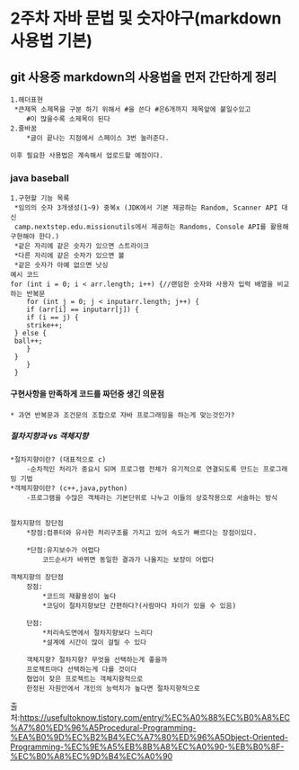 # 2주차 자바 문법 및 숫자야구(markdown 사용법 기본)   

## git 사용중 markdown의 사용법을 먼저 간단하게 정리   
    1.헤더표현
     *큰제목 소제목을 구분 하기 위해서 #을 쓴다 #은6개까지 제목앞에 붙일수있고 
        #이 많을수록 소제목이 된다
    2.줄바꿈
        *글이 끝나는 지점에서 스페이스 3번 눌러준다.

    이후 필요한 사용법은 계속해서 업로드할 예정이다.
    
      


### java baseball   
    1.구현할 기능 목록      
     *임의의 숫자 3개생성(1~9) 중복x (JDK에서 기본 제공하는 Random, Scanner API 대신
     camp.nextstep.edu.missionutils에서 제공하는 Randoms, Console API를 활용해 구현해야 한다.)   
     *같은 자리에 같은 숫자가 있으면 스트라이크   
     *다른 자리에 같은 숫자가 있으면 볼   
     *같은 숫자가 아예 없으면 낫싱
    예시 코드
    for (int i = 0; i < arr.length; i++) {//랜덤한 숫자와 사용자 입력 배열을 비교하는 반복문
        for (int j = 0; j < inputarr.length; j++) {
        if (arr[i] == inputarr[j]) {
        if (i == j) {
        strike++;
     } else {
     ball++;
        }
     }
        }
     }
    
#### 구현사항을 만족하게 코드를 짜던중 생긴 의문점
    * 과연 반복문과 조건문의 조합으로 자바 프로그래밍을 하는게 맞는것인가?
##### 절차지향과 vs 객체지향
    *절차지향이란? (대표적으로 c)
        -순차적인 처리가 중요시 되며 프로그램 전체가 유기적으로 연결되도록 만드는 프로그래밍 기법
    *객체지향이란? (c++,java,python)
        -프로그램을 수많은 객체라는 기본단위로 나누고 이들의 상호작용으로 서술하는 방식
    

    절차지향의 장단점
        *장점:컴퓨터와 유사한 처리구조를 가지고 있어 속도가 빠르다는 장점이있다.
        
        *단점:유지보수가 어렵다
            코드순서가 바뀌면 동일한 결과가 나올지는 보장이 어렵다
        
    객체지향의 장단점
        장점:
            *코드의 재활용성이 높다
            *코딩이 절차지향보단 간편하다?(사람마다 차이가 있을 수 있음)
    
        단점:
            *처리속도면에서 절차지향보다 느리다
            *설계에 시간이 많이 걸릴 수 있다

        객체지향? 절차지향? 무엇을 선택하는게 좋을까
        프로젝트마다 선택하는게 다를 것이다
        협업이 잦은 프로젝트는 객체지향적으로
        한정된 자원안에서 개인의 능력치가 높다면 절차지향적으로
        
    

출처:https://usefultoknow.tistory.com/entry/%EC%A0%88%EC%B0%A8%EC%A7%80%ED%96%A5Procedural-Programming-%EA%B0%9D%EC%B2%B4%EC%A7%80%ED%96%A5Object-Oriented-Programming-%EC%9E%A5%EB%8B%A8%EC%A0%90-%EB%B0%8F-%EC%B0%A8%EC%9D%B4%EC%A0%90
    
        